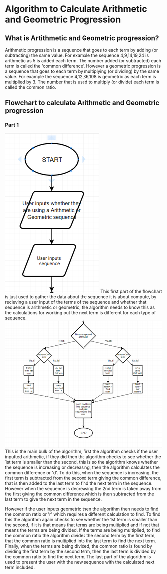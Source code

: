 # Algorithm to Calculate Arithmetic and Geometric Progression
## What is Artithmetic and Geometric progression?
Arithmetic progression is a sequence that goes to each term by adding (or subtracting) the same value. For example the sequence 4,9,14,19,24 is arithmetic as 5 is added each term. The number added (or subtracted) each term is called the 'common difference'. However a geometric progression is a sequence that goes to each term by multiplying (or dividing) by the same value. For example the sequence 4,12,36,108 is geometric as each term is multiplied by 3. The number that is used to multiply (or divide) each term is called the common ratio.
## Flowchart to calculate Arithmetic and Geometric progression
### Part 1
![FlowChart_pt1](https://github.com/SDearing/Math/blob/master/Repo%20Assets/Part%201%20sequence%20algorithm.PNG)
</d>
This first part of the flowchart is just used to gather the data about the sequence it is about compute, by recieving a user input of the terms of the sequence and whether that sequence is arithmetic or geometric, the algorithm needs to know this as the calculations for working out the next term is different for each type of sequence.
![flowChart_pt2](https://github.com/SDearing/Math/blob/master/Repo%20Assets/Part%202%20sequence%20algorithm.PNG)</d>
This is the main bulk of the algorithm, first the algorithm checks if the user inputted arithmetic, if they did then the algorithm checks to see whether the 1st term is smaller than the second, this is so the algorithm knows whether the sequence is increasing or decreasing, then the algorithm calculates the common difference or 'd'. To do this, when the sequence is increasing, the first term is subtracted from the second term giving the common difference, that is then added to the last term to find the next term in the sequence. However when the sequence is decreasing the 2nd term is taken away from the first giving the common difference,which is then subtracted from the last term to give the next term in the sequence.

However if the user inputs geometric then the algorithm then needs to find the common ratio or 'r' which requires a different calculation to find. To find this the algorithm again checks to see whether the 1st term is smaller than the second, if it is that means that terms are being multiplied and if not that means the terms are being divided. If the terms are being multiplied, to find the common ratio the algorithm divides the second term by the first term, that the common ratio is multiplied into the last term to find the next term. Finally, when the terms are being divided, the common ratio is found by dividing the first term by the second term, then the last term is divided by the common ratio to find the next term. The last part of the algorithm is used to present the user with the new sequence with the calculated next term included.
